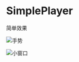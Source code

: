 # SimplePlayer

简单效果

![手势](https://user-images.githubusercontent.com/15060042/29615544-e527ed26-8840-11e7-83d4-7786de8e02c2.gif)

![小窗口](https://user-images.githubusercontent.com/15060042/29615738-9ff4c19c-8841-11e7-89fc-8b4fee699613.gif)
